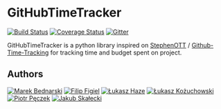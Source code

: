 # GitHubTimeTracker

[![Build Status](https://travis-ci.org/rdev-hackaton/GitHubTimeTracker.svg?branch=master)](https://travis-ci.org/rdev-hackaton/GitHubTimeTracker)
[![Coverage Status](https://coveralls.io/repos/rdev-hackaton/GitHubTimeTracker/badge.svg?branch=master&service=github)](https://coveralls.io/github/rdev-hackaton/GitHubTimeTracker?branch=master)
[![Gitter](https://badges.gitter.im/Join%20Chat.svg)](https://gitter.im/rdev-hackaton/GitHubTimeTracker?utm_source=badge&utm_medium=badge&utm_campaign=pr-badge&utm_content=badge)

GitHubTimeTracker is a python library inspired on [StephenOTT](https://github.com/StephenOTT) / [Github-Time-Tracking](https://github.com/StephenOTT/GitHub-Time-Tracking#time-tracking-usage-patterns)
for tracking time and budget spent on project.

## Authors
[![Marek Bednarski](https://avatars2.githubusercontent.com/u/13423250?v=3&s=60)](https://github.com/b-me)
[![Filip Figiel](https://avatars1.githubusercontent.com/u/4096683?v=3&s=60)](https://github.com/megapctr)
[![Łukasz Haze](https://avatars1.githubusercontent.com/u/2180285?v=3&s=60)](https://github.com/lhaze)
[![Łukasz Kożuchowski](https://avatars3.githubusercontent.com/u/1458848?v=3&s=60)](https://github.com/evalapply)
[![Piotr Pęczek](https://avatars0.githubusercontent.com/u/2931838?v=3&s=60)](https://github.com/ppeczek)
[![Jakub Skałecki](https://avatars3.githubusercontent.com/u/3935986?v=3&s=60)](https://github.com/Valian)
